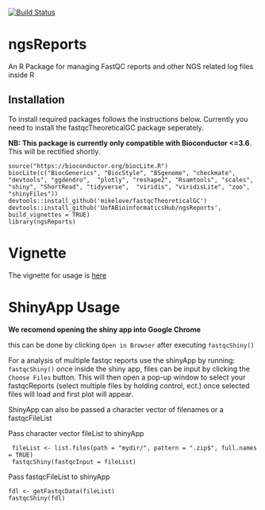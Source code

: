 [![Build Status](https://travis-ci.org/UofABioinformaticsHub/ngsReports.svg?branch=master)](https://travis-ci.org/UofABioinformaticsHub/ngsReports)

# ngsReports

An R Package for managing FastQC reports and other NGS related log files inside R

## Installation
To install required packages follows the instructions below.
Currently you need to install the fastqcTheoreticalGC package seperately.

**NB: This package is currently only compatible with Bioconductor <=3.6**.
This will be rectified shortly.

```
source("https://bioconductor.org/biocLite.R")
biocLite(c("BiocGenerics", "BiocStyle", "BSgenome", "checkmate", "devtools", "ggdendro",  "plotly", "reshape2", "Rsamtools", "scales", "shiny", "ShortRead", "tidyverse",  "viridis", "viridisLite", "zoo", "shinyFiles"))
devtools::install_github('mikelove/fastqcTheoreticalGC')
devtools::install_github('UofABioinformaticsHub/ngsReports', build_vignettes = TRUE)
library(ngsReports)
```

# Vignette

The vignette for usage is [here](https://uofabioinformaticshub.github.io/ngsReports/vignettes/ngsReportsIntroduction)

# ShinyApp Usage 

**We recomend opening the shiny app into Google Chrome**

this can be done by clicking `Open in Browser` after executing `fastqcShiny()`

For a analysis of multiple fastqc reports use the shinyApp by running:
`fastqcShiny()`
once inside the shiny app, files can be input by clicking the `Choose Files` button.
This will then open a pop-up window to select your fastqcReports (select multiple files by holding control, ect.) 
once selected files will load and first plot will appear.

ShinyApp can also be passed a character vector of filenames or a fastqcFileList

Pass character vector fileList to shinyApp

```
 fileList <- list.files(path = "mydir/", pattern = ".zip$", full.names = TRUE)
 fastqcShiny(fastqcInput = fileList)
 ```
 
Pass fastqcFileList to shinyApp

 ```
 fdl <- getFastqcData(fileList)
 fastqcShiny(fdl)
 ```




